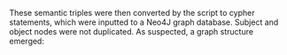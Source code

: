 These semantic triples were then converted by the script to cypher statements, which were inputted to a Neo4J graph database. Subject and object nodes were not duplicated. As suspected, a graph structure emerged: